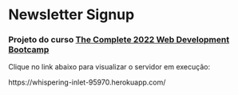 # Newsletter Signup

<h3>Projeto do curso <a href="https://www.udemy.com/course/the-complete-web-development-bootcamp/">The Complete 2022 Web Development Bootcamp</a></h3>

<p>Clique no link abaixo para visualizar o servidor em execução:</p>
<p>https://whispering-inlet-95970.herokuapp.com/</p>
